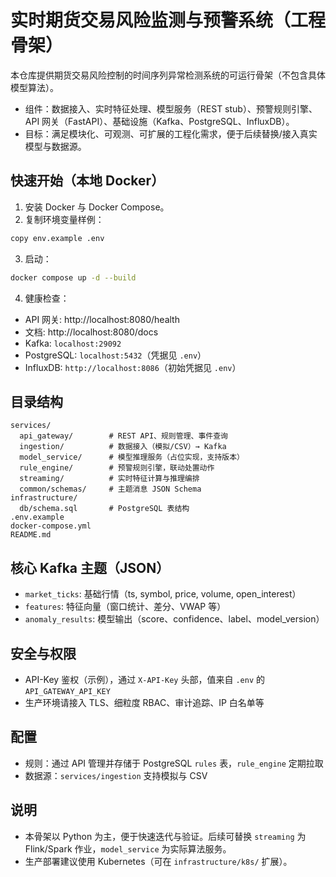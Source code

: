 # 实时期货交易风险监测与预警系统（工程骨架）

本仓库提供期货交易风险控制的时间序列异常检测系统的可运行骨架（不包含具体模型算法）。
- 组件：数据接入、实时特征处理、模型服务（REST stub）、预警规则引擎、API 网关（FastAPI）、基础设施（Kafka、PostgreSQL、InfluxDB）。
- 目标：满足模块化、可观测、可扩展的工程化需求，便于后续替换/接入真实模型与数据源。

## 快速开始（本地 Docker）

1) 安装 Docker 与 Docker Compose。
2) 复制环境变量样例：
```bash
copy env.example .env
```
3) 启动：
```bash
docker compose up -d --build
```
4) 健康检查：
- API 网关: http://localhost:8080/health
- 文档: http://localhost:8080/docs
- Kafka: `localhost:29092`
- PostgreSQL: `localhost:5432`（凭据见 `.env`）
- InfluxDB: `http://localhost:8086`（初始凭据见 `.env`）

## 目录结构

```text
services/
  api_gateway/        # REST API、规则管理、事件查询
  ingestion/          # 数据接入（模拟/CSV）→ Kafka
  model_service/      # 模型推理服务（占位实现，支持版本）
  rule_engine/        # 预警规则引擎，联动处置动作
  streaming/          # 实时特征计算与推理编排
  common/schemas/     # 主题消息 JSON Schema
infrastructure/
  db/schema.sql       # PostgreSQL 表结构
.env.example
docker-compose.yml
README.md
```

## 核心 Kafka 主题（JSON）
- `market_ticks`: 基础行情（ts, symbol, price, volume, open_interest）
- `features`: 特征向量（窗口统计、差分、VWAP 等）
- `anomaly_results`: 模型输出（score、confidence、label、model_version）

## 安全与权限
- API-Key 鉴权（示例），通过 `X-API-Key` 头部，值来自 `.env` 的 `API_GATEWAY_API_KEY`
- 生产环境请接入 TLS、细粒度 RBAC、审计追踪、IP 白名单等

## 配置
- 规则：通过 API 管理并存储于 PostgreSQL `rules` 表，`rule_engine` 定期拉取
- 数据源：`services/ingestion` 支持模拟与 CSV

## 说明
- 本骨架以 Python 为主，便于快速迭代与验证。后续可替换 `streaming` 为 Flink/Spark 作业，`model_service` 为实际算法服务。
- 生产部署建议使用 Kubernetes（可在 `infrastructure/k8s/` 扩展）。
